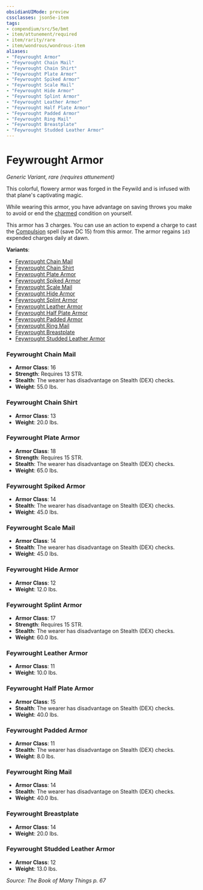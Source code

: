 ```yaml
---
obsidianUIMode: preview
cssclasses: json5e-item
tags:
- compendium/src/5e/bmt
- item/attunement/required
- item/rarity/rare
- item/wondrous/wondrous-item
aliases: 
- "Feywrought Armor"
- "Feywrought Chain Mail"
- "Feywrought Chain Shirt"
- "Feywrought Plate Armor"
- "Feywrought Spiked Armor"
- "Feywrought Scale Mail"
- "Feywrought Hide Armor"
- "Feywrought Splint Armor"
- "Feywrought Leather Armor"
- "Feywrought Half Plate Armor"
- "Feywrought Padded Armor"
- "Feywrought Ring Mail"
- "Feywrought Breastplate"
- "Feywrought Studded Leather Armor"
---
```

# Feywrought Armor
*Generic Variant, rare (requires attunement)*  


This colorful, flowery armor was forged in the Feywild and is infused with that plane's captivating magic.

While wearing this armor, you have advantage on saving throws you make to avoid or end the [charmed](5E2014官方资源/规则/conditions.md#charmed) condition on yourself.

This armor has 3 charges. You can use an action to expend a charge to cast the [Compulsion](5E2014官方资源/spells/compulsion.md) spell (save DC 15) from this armor. The armor regains `1d3` expended charges daily at dawn.

**Variants**:
- [Feywrought Chain Mail](#Feywrought%20Chain%20Mail)
- [Feywrought Chain Shirt](#Feywrought%20Chain%20Shirt)
- [Feywrought Plate Armor](#Feywrought%20Plate%20Armor)
- [Feywrought Spiked Armor](#Feywrought%20Spiked%20Armor)
- [Feywrought Scale Mail](#Feywrought%20Scale%20Mail)
- [Feywrought Hide Armor](#Feywrought%20Hide%20Armor)
- [Feywrought Splint Armor](#Feywrought%20Splint%20Armor)
- [Feywrought Leather Armor](#Feywrought%20Leather%20Armor)
- [Feywrought Half Plate Armor](#Feywrought%20Half%20Plate%20Armor)
- [Feywrought Padded Armor](#Feywrought%20Padded%20Armor)
- [Feywrought Ring Mail](#Feywrought%20Ring%20Mail)
- [Feywrought Breastplate](#Feywrought%20Breastplate)
- [Feywrought Studded Leather Armor](#Feywrought%20Studded%20Leather%20Armor)

### Feywrought Chain Mail

- **Armor Class**: 16
- **Strength**: Requires 13 STR.
- **Stealth**: The wearer has disadvantage on Stealth (DEX) checks.
- **Weight**: 55.0 lbs.

### Feywrought Chain Shirt

- **Armor Class**: 13
- **Weight**: 20.0 lbs.

### Feywrought Plate Armor

- **Armor Class**: 18
- **Strength**: Requires 15 STR.
- **Stealth**: The wearer has disadvantage on Stealth (DEX) checks.
- **Weight**: 65.0 lbs.

### Feywrought Spiked Armor

- **Armor Class**: 14
- **Stealth**: The wearer has disadvantage on Stealth (DEX) checks.
- **Weight**: 45.0 lbs.

### Feywrought Scale Mail

- **Armor Class**: 14
- **Stealth**: The wearer has disadvantage on Stealth (DEX) checks.
- **Weight**: 45.0 lbs.

### Feywrought Hide Armor

- **Armor Class**: 12
- **Weight**: 12.0 lbs.

### Feywrought Splint Armor

- **Armor Class**: 17
- **Strength**: Requires 15 STR.
- **Stealth**: The wearer has disadvantage on Stealth (DEX) checks.
- **Weight**: 60.0 lbs.

### Feywrought Leather Armor

- **Armor Class**: 11
- **Weight**: 10.0 lbs.

### Feywrought Half Plate Armor

- **Armor Class**: 15
- **Stealth**: The wearer has disadvantage on Stealth (DEX) checks.
- **Weight**: 40.0 lbs.

### Feywrought Padded Armor

- **Armor Class**: 11
- **Stealth**: The wearer has disadvantage on Stealth (DEX) checks.
- **Weight**: 8.0 lbs.

### Feywrought Ring Mail

- **Armor Class**: 14
- **Stealth**: The wearer has disadvantage on Stealth (DEX) checks.
- **Weight**: 40.0 lbs.

### Feywrought Breastplate

- **Armor Class**: 14
- **Weight**: 20.0 lbs.

### Feywrought Studded Leather Armor

- **Armor Class**: 12
- **Weight**: 13.0 lbs.


*Source: The Book of Many Things p. 67*